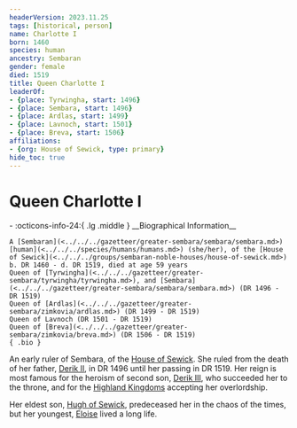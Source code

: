 ```yaml
---
headerVersion: 2023.11.25
tags: [historical, person]
name: Charlotte I
born: 1460
species: human
ancestry: Sembaran
gender: female
died: 1519
title: Queen Charlotte I
leaderOf:
- {place: Tyrwingha, start: 1496}
- {place: Sembara, start: 1496}
- {place: Ardlas, start: 1499}
- {place: Lavnoch, start: 1501}
- {place: Breva, start: 1506}
affiliations:
- {org: House of Sewick, type: primary}
hide_toc: true
---
```

# Queen Charlotte I
<div class="grid cards ext-narrow-margin ext-one-column" markdown>
- :octicons-info-24:{ .lg .middle } __Biographical Information__

    A [Sembaran](<../../../gazetteer/greater-sembara/sembara/sembara.md>) [human](<../../../species/humans/humans.md>) (she/her), of the [House of Sewick](<../../../groups/sembaran-noble-houses/house-of-sewick.md>)  
    b. DR 1460 - d. DR 1519, died at age 59 years  
    Queen of [Tyrwingha](<../../../gazetteer/greater-sembara/tyrwingha/tyrwingha.md>), and [Sembara](<../../../gazetteer/greater-sembara/sembara/sembara.md>) (DR 1496 - DR 1519)  
    Queen of [Ardlas](<../../../gazetteer/greater-sembara/zimkovia/ardlas.md>) (DR 1499 - DR 1519)  
    Queen of Lavnoch (DR 1501 - DR 1519)  
    Queen of [Breva](<../../../gazetteer/greater-sembara/zimkovia/breva.md>) (DR 1506 - DR 1519)  
    { .bio }

</div>


An early ruler of Sembara, of the [House of Sewick](<../../../groups/sembaran-noble-houses/house-of-sewick.md>). She ruled from the death of her father, [Derik II](<./derik-ii.md>),  in DR 1496 until her passing in DR 1519. Her reign is most famous for the heroism of second son, [Derik III](<./derik-iii.md>), who succeeded her to the throne, and for the [Highland Kingdoms](<../../../gazetteer/greater-sembara/zimkovia/zimkovia.md>) accepting her overlordship.

Her eldest son, [Hugh of Sewick](<./hugh-of-sewick.md>), predeceased her in the chaos of the times, but her youngest, [Eloise](<./eloise.md>) lived a long life.





